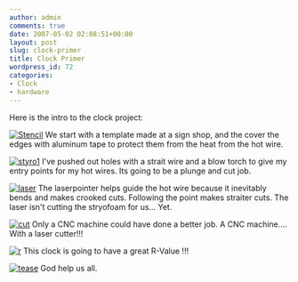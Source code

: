 ```yaml
---
author: admin
comments: true
date: 2007-05-02 02:08:51+00:00
layout: post
slug: clock-primer
title: Clock Primer
wordpress_id: 72
categories:
- Clock
- hardware
---
```


Here is the intro to the clock project:

[![Stencil](/uploads/dcam0114.thumbnail.JPG)](/uploads/dcam0114.JPG) We start with a template made at a sign shop, and the cover the edges with aluminum tape to protect them from the heat from the hot wire.

[![styro1](/uploads/dcam0115.thumbnail.JPG)](/uploads/dcam0115.JPG) I've pushed out holes with a strait wire and a blow torch to give my entry points for my hot wires. Its going to be a plunge and cut job.

[![laser](/uploads/dcam0117.thumbnail.JPG)](/uploads/dcam0117.JPG) The laserpointer helps guide the hot wire because it inevitably bends and makes crooked cuts. Following the point makes straiter cuts. The laser isn't cutting the stryofoam for us... Yet.

[![cut](/uploads/dcam0118a.thumbnail.JPG)](/uploads/dcam0118a.JPG) Only a CNC machine could have done a better job. A CNC machine.... With a laser cutter!!!

[![r](/uploads/dcam0119b.thumbnail.JPG)](/uploads/dcam0119b.JPG) This clock is going to have a great R-Value !!!

[![tease](/uploads/dcam0112.thumbnail.JPG)](/uploads/dcam0112.JPG) God help us all.
